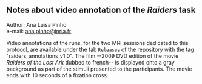 ## Notes about video annotation of the *Raiders* task  

Author: Ana Luisa Pinho  
e-mail: ana.pinho@inria.fr

Video annotations of the runs, for the two MRI sessions dedicated to this protocol, are available under the tab `Releases` of the repository with the tag "raiders_annotations_v1.0". The film --2009 DVD edition of the movie *Raiders of the Lost Ark* dubbed to french-- is displayed onto a gray background as part of the stimuli presented to the participants. The movie ends with 10 seconds of a fixation cross.
